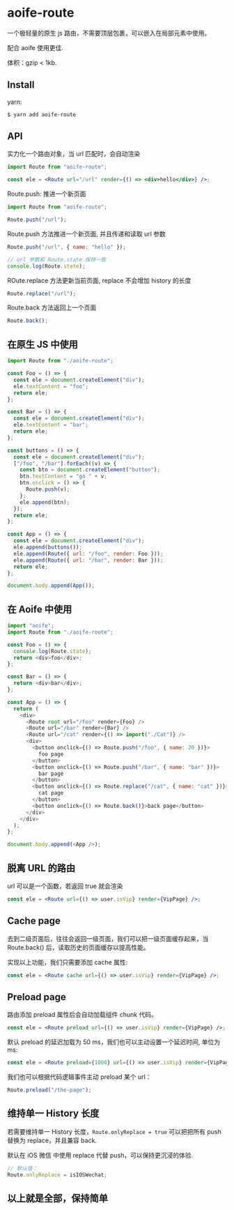 # aoife-route

一个极轻量的原生 js 路由，不需要顶层包裹，可以嵌入在局部元素中使用。

配合 aoife 使用更佳.

体积：gzip < 1kb.

## Install

yarn:

```sh
$ yarn add aoife-route
```

## API

实力化一个路由对象，当 url 匹配时，会自动渲染

```jsx
import Route from "aoife-route";

const ele = <Route url="/url" render={() => <div>hello</div>} />;
```

Route.push: 推进一个新页面

```jsx
import Route from "aoife-route";

Route.push("/url");
```

Route.push 方法推进一个新页面, 并且传递和读取 url 参数

```jsx
Route.push("/url", { name: "hello" });

// url 参数和 Route.state 保持一致
console.log(Route.state);
```

ROute.replace 方法更新当前页面, replace 不会增加 history 的长度

```jsx
Route.replace("/url");
```

Route.back 方法返回上一个页面

```jsx
Route.back();
```

## 在原生 JS 中使用

```js
import Route from "./aoife-route";

const Foo = () => {
  const ele = document.createElement("div");
  ele.textContent = "foo";
  return ele;
};

const Bar = () => {
  const ele = document.createElement("div");
  ele.textContent = "bar";
  return ele;
};

const buttons = () => {
  const ele = document.createElement("div");
  ["/foo", "/bar"].forEach((v) => {
    const btn = document.createElement("button");
    btn.textContent = "go " + v;
    btn.onclick = () => {
      Route.push(v);
    };
    ele.append(btn);
  });
  return ele;
};

const App = () => {
  const ele = document.createElement("div");
  ele.append(buttons());
  ele.append(Route({ url: "/foo", render: Foo }));
  ele.append(Route({ url: "/bar", render: Bar }));
  return ele;
};

document.body.append(App());
```

## 在 Aoife 中使用

```js
import "aoife";
import Route from "./aoife-route";

const Foo = () => {
  console.log(Route.state);
  return <div>foo</div>;
};

const Bar = () => {
  return <div>bar</div>;
};

const App = () => {
  return (
    <div>
      <Route root url="/foo" render={Foo} />
      <Route url="/bar" render={Bar} />
      <Route url="/cat" render={() => import("./Cat")} />
      <div>
        <button onclick={() => Route.push("/foo", { name: 20 })}>
          foo page
        </button>
        <button onclick={() => Route.push("/bar", { name: "bar" })}>
          bar page
        </button>
        <button onclick={() => Route.replace("/cat", { name: "cat" })}>
          cat page
        </button>
        <button onclick={() => Route.back()}>back page</button>
      </div>
    </div>
  );
};

document.body.append(<App />);
```

## 脱离 URL 的路由

url 可以是一个函数，若返回 true 就会渲染

```jsx
const ele = <Route url={() => user.isVip} render={VipPage} />;
```

## Cache page

去到二级页面后，往往会返回一级页面，我们可以把一级页面缓存起来，当 Route.back() 后，读取历史的页面缓存以提高性能。

实现以上功能，我们只需要添加 cache 属性:

```jsx
const ele = <Route cache url={() => user.isVip} render={VipPage} />;
```

## Preload page

路由添加 preload 属性后会自动加载组件 chunk 代码。

```jsx
const ele = <Route preload url={() => user.isVip} render={VipPage} />;
```

默认 preload 的延迟加载为 50 ms，我们也可以主动设置一个延迟时间, 单位为 ms:

```jsx
const ele = <Route preload={1000} url={() => user.isVip} render={VipPage} />;
```

我们也可以根据代码逻辑事件主动 preload 某个 url：

```jsx
Route.preload("/the-page");
```

## 维持单一 History 长度

若需要维持单一 History 长度，`Route.onlyReplace = true` 可以把把所有 push 替换为 replace，并且兼容 back.

默认在 iOS 微信 中使用 replace 代替 push，可以保持更沉浸的体验.

```js
// 默认值：
Route.onlyReplace = isIOSWechat;
```

## 以上就是全部，保持简单
